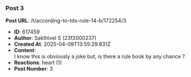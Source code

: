 ### Post 3
**Post URL**: /t/according-to-tds-rule-14-b/172254/3
- **ID**: 617459
- **Author**: Sakthivel S (23f2000237)
- **Created At**: 2025-04-09T13:55:29.831Z
- **Content**:  
  I know this is obviously a joke but, is there a rule book by any chance ?
- **Reactions**: heart (1)
- **Post Number**: 3

